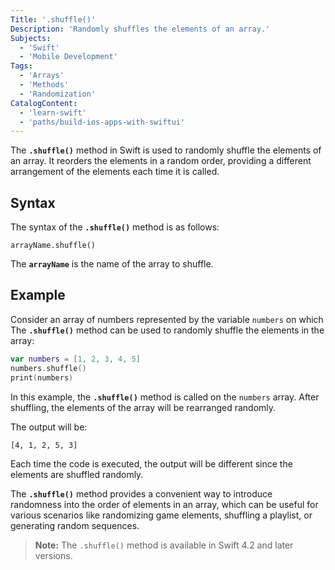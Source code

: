 ```yaml
---
Title: '.shuffle()'
Description: 'Randomly shuffles the elements of an array.'
Subjects:
  - 'Swift'
  - 'Mobile Development'
Tags:
  - 'Arrays'
  - 'Methods'
  - 'Randomization'
CatalogContent:
  - 'learn-swift'
  - 'paths/build-ios-apps-with-swiftui'
---
```


The **`.shuffle()`** method in Swift is used to randomly shuffle the elements of an array. It reorders the elements in a random order, providing a different arrangement of the elements each time it is called.

## Syntax

The syntax of the **`.shuffle()`** method is as follows:

```pseudo
arrayName.shuffle()
```

The **`arrayName`** is the name of the array to shuffle.

## Example

Consider an array of numbers represented by the variable `numbers` on which The **`.shuffle()`** method can be used to randomly shuffle the elements in the array:

```swift
var numbers = [1, 2, 3, 4, 5]
numbers.shuffle()
print(numbers)

```

In this example, the **`.shuffle()`** method is called on the `numbers` array. After shuffling, the elements of the array will be rearranged randomly.

The output will be:

```shell
[4, 1, 2, 5, 3]
```

Each time the code is executed, the output will be different since the elements are shuffled randomly.

The **`.shuffle()`** method provides a convenient way to introduce randomness into the order of elements in an array, which can be useful for various scenarios like randomizing game elements, shuffling a playlist, or generating random sequences.

> **Note:** The `.shuffle()` method is available in Swift 4.2 and later versions.
